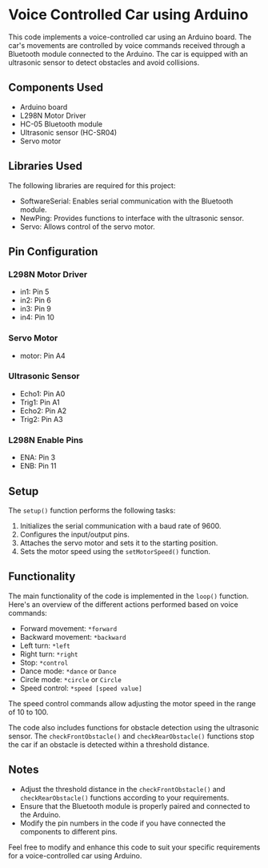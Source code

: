 # Voice Controlled Car using Arduino

This code implements a voice-controlled car using an Arduino board. The car's movements are controlled by voice commands received through a Bluetooth module connected to the Arduino. The car is equipped with an ultrasonic sensor to detect obstacles and avoid collisions.

## Components Used

- Arduino board
- L298N Motor Driver
- HC-05 Bluetooth module
- Ultrasonic sensor (HC-SR04)
- Servo motor

## Libraries Used

The following libraries are required for this project:

- SoftwareSerial: Enables serial communication with the Bluetooth module.
- NewPing: Provides functions to interface with the ultrasonic sensor.
- Servo: Allows control of the servo motor.

## Pin Configuration

### L298N Motor Driver

- in1: Pin 5
- in2: Pin 6
- in3: Pin 9
- in4: Pin 10

### Servo Motor

- motor: Pin A4

### Ultrasonic Sensor

- Echo1: Pin A0
- Trig1: Pin A1
- Echo2: Pin A2
- Trig2: Pin A3

### L298N Enable Pins

- ENA: Pin 3
- ENB: Pin 11

## Setup

The `setup()` function performs the following tasks:

1. Initializes the serial communication with a baud rate of 9600.
2. Configures the input/output pins.
3. Attaches the servo motor and sets it to the starting position.
4. Sets the motor speed using the `setMotorSpeed()` function.

## Functionality

The main functionality of the code is implemented in the `loop()` function. Here's an overview of the different actions performed based on voice commands:

- Forward movement: `*forward`
- Backward movement: `*backward`
- Left turn: `*left`
- Right turn: `*right`
- Stop: `*control`
- Dance mode: `*dance` or `Dance`
- Circle mode: `*circle` or `Circle`
- Speed control: `*speed [speed value]`

The speed control commands allow adjusting the motor speed in the range of 10 to 100.

The code also includes functions for obstacle detection using the ultrasonic sensor. The `checkFrontObstacle()` and `checkRearObstacle()` functions stop the car if an obstacle is detected within a threshold distance.

## Notes

- Adjust the threshold distance in the `checkFrontObstacle()` and `checkRearObstacle()` functions according to your requirements.
- Ensure that the Bluetooth module is properly paired and connected to the Arduino.
- Modify the pin numbers in the code if you have connected the components to different pins.

Feel free to modify and enhance this code to suit your specific requirements for a voice-controlled car using Arduino.

